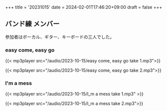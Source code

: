 +++
title = '20231015'
date = 2024-02-01T17:46:20+09:00
draft = false
+++

## バンド練 メンバー
参加者はボーカル、ギター、キーボードの三人でした。


### easy come, easy go
{{< mp3player src="/audio/2023-10-15/easy come, easy go take 1.mp3">}}

{{< mp3player src="/audio/2023-10-15/easy come, easy go take 2.mp3">}}

### I'm a mess
{{< mp3player src="/audio/2023-10-15/I_m a mess take 1.mp3" >}}

{{< mp3player src="/audio/2023-10-15/I_m a mess take 2.mp3">}}

